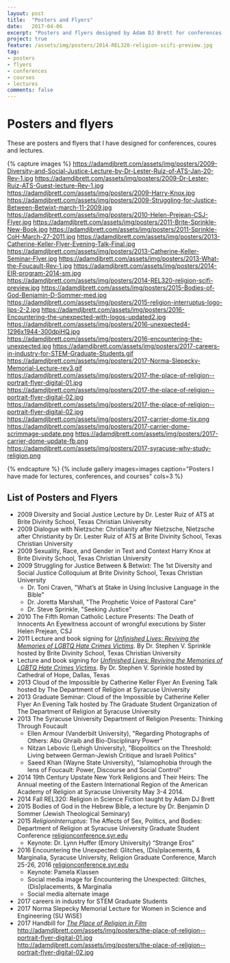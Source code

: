 ```yaml
---
layout: post
title:  "Posters and Flyers"
date:   2017-04-06
excerpt: "Posters and flyers designed by Adam DJ Brett for conferences, courses, and lectures."
project: true
feature: /assets/img/posters/2014-REL320-religion-scifi-preview.jpg
tag:
- posters
- flyers
- conferences
- courses
- lectures
comments: false
---
```


# Posters and flyers
These are posters and flyers that I have designed for conferences, coures and lectures.

{% capture images %}
https://adamdjbrett.com/assets/img/posters/2009-Diversity-and-Social-Justice-Lecture-by-Dr-Lester-Ruiz-of-ATS-Jan-20-Rev-1.jpg
https://adamdjbrett.com/assets/img/posters/2009-Dr-Lester-Ruiz-ATS-Guest-lecture-Rev-1.jpg
https://adamdjbrett.com/assets/img/posters/2009-Harry-Knox.jpg
https://adamdjbrett.com/assets/img/posters/2009-Struggling-for-Justice-Between-Betwixt-march-11-2009.jpg
https://adamdjbrett.com/assets/img/posters/2010-Helen-Prejean-CSJ-Flyer.jpg
https://adamdjbrett.com/assets/img/posters/2011-Brite-Sprinkle-New-Book.jpg
https://adamdjbrett.com/assets/img/posters/2011-Sprinkle-CoH-March-27-2011.jpg
https://adamdjbrett.com/assets/img/posters/2013-Catherine-Keller-Flyer-Evening-Talk-Final.jpg
https://adamdjbrett.com/assets/img/posters/2013-Catherine-Keller-Seminar-Flyer.jpg
https://adamdjbrett.com/assets/img/posters/2013-What-the-Foucault-Rev-1.jpg
https://adamdjbrett.com/assets/img/posters/2014-EIR-program-2014-sm.jpg
https://adamdjbrett.com/assets/img/posters/2014-REL320-religion-scifi-preview.jpg
https://adamdjbrett.com/assets/img/posters/2015-Bodies-of-God-Benjamin-D-Sommer-med.jpg
https://adamdjbrett.com/assets/img/posters/2015-religion-interruptus-logo-lips-2-2.jpg
https://adamdjbrett.com/assets/img/posters/2016-Encountering-the-unexpected-with-logos-updated2.jpg
https://adamdjbrett.com/assets/img/posters/2016-unexpected4-1296x1944-300dpiHQ.jpg
https://adamdjbrett.com/assets/img/posters/2016-encountering-the-unexpected.jpg
https://adamdjbrett.com/assets/img/posters/2017-careers-in-industry-for-STEM-Graduate-Students.gif
https://adamdjbrett.com/assets/img/posters/2017-Norma-Slepecky-Memorial-Lecture-rev3.gif
https://adamdjbrett.com/assets/img/posters/2017-the-place-of-religion--portrait-flyer-digital-01.jpg
https://adamdjbrett.com/assets/img/posters/2017-the-place-of-religion--portrait-flyer-digital-02.jpg
https://adamdjbrett.com/assets/img/posters/2017-the-place-of-religion--portrait-flyer-digital-02.jpg
https://adamdjbrett.com/assets/img/posters/2017-carrier-dome-tix.png
https://adamdjbrett.com/assets/img/posters/2017-carrier-dome-scrimmage-update.png
https://adamdjbrett.com/assets/img/posters/2017-carrier-dome-update-fb.png
https://adamdjbrett.com/assets/img/posters/2017-syracuse-why-study-religion.png

{% endcapture %}
{% include gallery images=images caption="Posters I have made for lectures, conferences, and courses" cols=3 %}


## List of Posters and Flyers
* 2009 Diversity and Social Justice Lecture by Dr. Lester Ruiz of ATS at Brite Divinity School, Texas Christian University
* 2009 Dialogue with Nietzsche: Christianity after Nietzsche, Nietzsche after Christianity by Dr. Lester Ruiz of ATS at Brite Divinity School, Texas Christian University
* 2009 Sexuality, Race, and Gender in Text and Context Harry Knox at Brite Divinity School, Texas Christian University
* 2009 Struggling for Justice Between & Betwixt: The 1st Diversity and Social Justice Colloquium at Brite Divinity School, Texas Christian University
    - Dr. Toni Craven, "What’s at Stake in Using Inclusive Language in the Bible"
    - Dr. Joretta Marshall, "The Prophetic Voice of Pastoral Care"
    - Dr. Steve Sprinkle, "Seeking Justice"
* 2010 The Fifth Roman Catholic Lecture Presents: The Death of Innocents An Eyewitness account of wrongful executions by Sister Helen Prejean, CSJ
* 2011 Lecture and book signing for [_Unfinished Lives: Reviving the Memories of LGBTQ Hate Crimes Victims_](http://unfinishedlivesblog.com). By Dr. Stephen V. Sprinkle hosted by Brite Divinity School, Texas Christian University
* Lecture and book signing for [_Unfinished Lives: Reviving the Memories of LGBTQ Hate Crimes Victims_](http://unfinishedlivesblog.com). By Dr. Stephen V. Sprinkle hosted by Cathedral of Hope, Dallas, Texas
* 2013 Cloud of the Impossible by Catherine Keller Flyer An Evening Talk hosted by The Department of Religion at Syracuse University
* 2013 Graduate Seminar: Cloud of the Impossible by Catherine Keller Flyer An Evening Talk hosted by The Graduate Student Organization of The Department of Religion at Syracuse University
* 2013 The Syracuse University Department of Religion Presents: Thinking Through Foucault
    - Ellen Armour (Vanderbilt University), "Regarding Photographs of Others: Abu Ghraib and Bio-Disciplinary Power"
    - Nitzan Lebovic (Lehigh University), "Biopolitics on the Threshold: Living between German-Jewish Critique and Israeli Politics"
    - Saeed Khan (Wayne State University), "Islamophobia through the lens of Foucault: Power, Discourse and Social Control"
* 2014 19th Century Upstate New York Religions and Their Heirs: The Annual meeting of the Eastern International Region of the American Academy of Religion at Syracuse University May 3-4 2014.
* 2014 Fall REL320: Religion in Science Fiction taught by Adam DJ Brett
* 2015 Bodies of God in the Hebrew Bible, a lecture by Dr. Benjamin D Sommer (Jewish Theological Seminary)
* 2015 _ReligionInterruptus_: The Affects of Sex, Politics, and Bodies: Department of Religion at Syracuse University Graduate Student Conference [religionconference.syr.edu](http://religionconference.syr.edu)
    - Keynote: Dr. Lynn Huffer (Emory University) “Strange Eros”
* 2016 Encountering the Unexpected: Glitches, (Dis)placements, & Marginalia, Syracuse University, Religion Graduate Conference, March 25-26, 2016  [religionconference.syr.edu](http://religionconference.syr.edu)
    - Keynote: Pamela Klassen
    - Social media image for Encountering the Unexpected: Glitches, (Dis)placements, & Marginalia
    - Social media alternate image
* 2017 careers in industry for STEM Graduate Students
* 2017 Norma Slepecky Memorial Lecture for Women in Science and Engineering (SU WiSE)
* 2017 Handbill for [_The Place of Religion in Film_](https://twitter.com/search?q=%23religioninfilm&src=typd)
http://adamdjbrett.com/assets/img/posters/the-place-of-religion--portrait-flyer-digital-01.jpg
http://adamdjbrett.com/assets/img/posters/the-place-of-religion--portrait-flyer-digital-02.jpg
